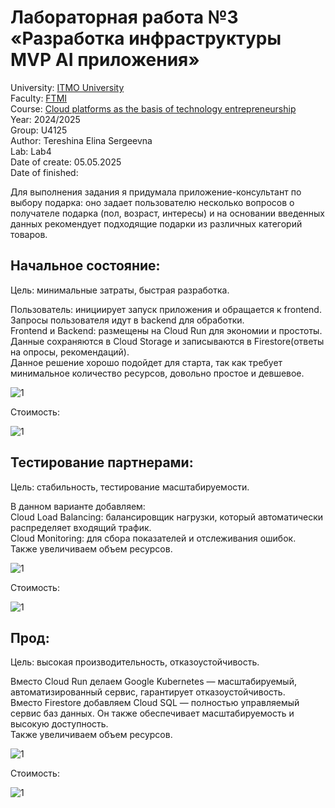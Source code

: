 # Лабораторная работа №3 «Разработка инфраструктуры MVP AI приложения»  
University: [ITMO University](https://itmo.ru/ru/)  
Faculty: [FTMI](https://itmo.ru/ru/viewfaculty/87/fakultet_tehnologicheskogo_menedzhmenta_i_innovaciy.htm)  
Course: [Cloud platforms as the basis of technology entrepreneurship](https://itmo-ict-faculty.github.io/cloud-platforms-as-the-basis-of-technology-entrepreneurship/)  
Year: 2024/2025  
Group: U4125  
Author: Tereshina Elina Sergeevna  
Lab: Lab4  
Date of create: 05.05.2025  
Date of finished:  
  
Для выполнения задания я придумала приложение-консультант по выбору подарка: оно задает пользователю несколько вопросов о получателе подарка (пол, возраст, интересы) и на основании введенных данных рекомендует подходящие подарки из различных категорий товаров.  
  
## Начальное состояние:  
Цель: минимальные затраты, быстрая разработка.  
  
Пользователь: инициирует запуск приложения и обращается к frontend.  
Запросы пользователя идут в backend для обработки.  
Frontend и Backend: размещены на Cloud Run для экономии и простоты.  
Данные сохраняются в Cloud Storage и записываются в Firestore(ответы на опросы, рекомендаций).  
Данное решение хорошо подойдет для старта, так как требует минимальное количество ресурсов, довольно простое и девшевое.  
  
![1](/img/4.1.png)  
  
Стоимость:  

![1](/img/4.11.png)    
  
## Тестирование партнерами:  
Цель: стабильность, тестирование масштабируемости.  
  
В данном варианте добавляем:  
Cloud Load Balancing: балансировщик нагрузки, который автоматически распределяет входящий трафик.  
Cloud Monitoring: для сбора показателей и отслеживания ошибок.  
Также увеличиваем объем ресурсов.  
  
![1](/img/4.2.png)  
  
Стоимость:  

![1](/img/4.22.png)    
  
## Прод:  
Цель: высокая производительность, отказоустойчивость.  
  
Вместо Cloud Run делаем Google Kubernetes — масштабируемый, автоматизированный сервис, гарантирует отказоустойчивость.  
Вместо Firestore добавляем Cloud SQL — полностью управляемый сервис баз данных. Он также обеспечивает масштабируемость и высокую доступность.  
Также увеличиваем объем ресурсов.  
  
![1](/img/4.3.png)  
  
Стоимость:  

![1](/img/4.33.png)    
  
